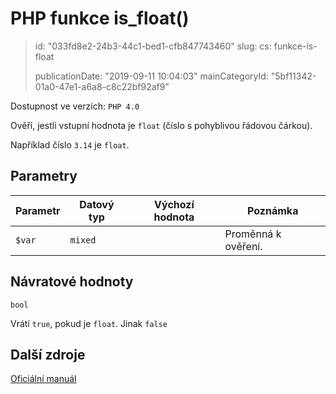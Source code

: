 PHP funkce is_float()
=====================

> id: "033fd8e2-24b3-44c1-bed1-cfb847743460"
> slug:
> 	cs: funkce-is-float
>
> publicationDate: "2019-09-11 10:04:03"
> mainCategoryId: "5bf11342-01a0-47e1-a6a8-c8c22bf92af9"

Dostupnost ve verzích: `PHP 4.0`

Ověří, jestli vstupní hodnota je `float` (číslo s pohyblivou řádovou čárkou).

Například číslo `3.14` je `float`.

Parametry
--------------

| Parametr | Datový typ | Výchozí hodnota | Poznámka |
|-----|-----|-----|-----|
| `$var` | `mixed` |  | Proměnná k ověření. |


Návratové hodnoty
----------------

`bool`

Vrátí `true`, pokud je `float`. Jinak `false`

Další zdroje
------------

[Oficiální manuál](https://www.php.net/manual/en/function.is-float.php)
